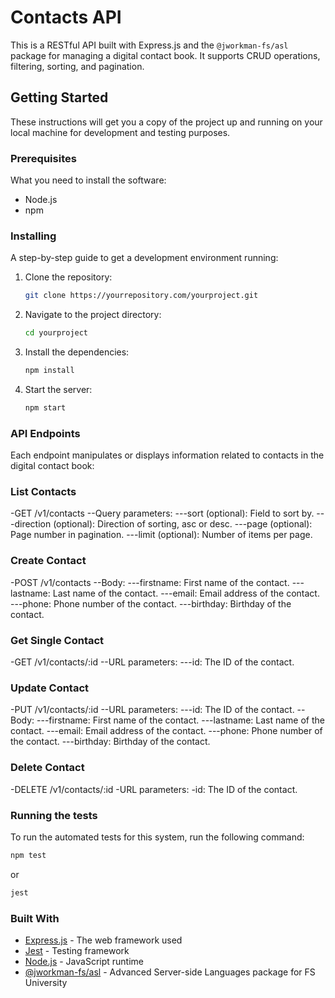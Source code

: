 # Contacts API

This is a RESTful API built with Express.js and the `@jworkman-fs/asl` package for managing a digital contact book. It supports CRUD operations, filtering, sorting, and pagination.

## Getting Started

These instructions will get you a copy of the project up and running on your local machine for development and testing purposes.

### Prerequisites

What you need to install the software:

- Node.js
- npm

### Installing

A step-by-step guide to get a development environment running:

1. Clone the repository:
   ```bash
   git clone https://yourrepository.com/yourproject.git

2. Navigate to the project directory:
    ```bash
    cd yourproject
   
3. Install the dependencies:
    ```bash
    npm install
   
4. Start the server:
    ```bash
    npm start

### API Endpoints

Each endpoint manipulates or displays information related to contacts in the digital contact book:

### List Contacts

-GET /v1/contacts 
--Query parameters:
---sort (optional): Field to sort by.
---direction (optional): Direction of sorting, asc or desc.
---page (optional): Page number in pagination.
---limit (optional): Number of items per page.

### Create Contact

-POST /v1/contacts
--Body:
---firstname: First name of the contact.
---lastname: Last name of the contact.
---email: Email address of the contact.
---phone: Phone number of the contact.
---birthday: Birthday of the contact.

### Get Single Contact

-GET /v1/contacts/:id
--URL parameters:
---id: The ID of the contact.

### Update Contact
-PUT /v1/contacts/:id
--URL parameters:
---id: The ID of the contact.
--Body:
---firstname: First name of the contact.
---lastname: Last name of the contact.
---email: Email address of the contact.
---phone: Phone number of the contact.
---birthday: Birthday of the contact.

### Delete Contact
-DELETE /v1/contacts/:id
-URL parameters:
-id: The ID of the contact.

### Running the tests

To run the automated tests for this system, run the following command:

```bash
npm test
```
or
```bash
jest
```

### Built With

- [Express.js](https://expressjs.com/) - The web framework used
- [Jest](https://jestjs.io/) - Testing framework
- [Node.js](https://nodejs.org/) - JavaScript runtime
- [@jworkman-fs/asl](https://www.npmjs.com/package/@jworkman-fs/asl) - Advanced Server-side Languages package for FS University

